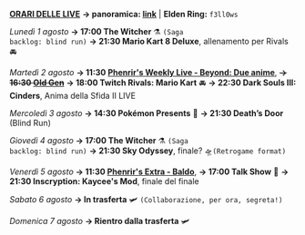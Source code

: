 <b><u>ORARI DELLE LIVE</u></b>
<b>→ panoramica: <a href="https://trello.com/b/iKwdSGf3/sabaku">link</a></b> | <b>Elden Ring:</b> <code>f3ll0ws</code>

<i>Lunedì 1 agosto</i>
<b>→ 17:00 The Witcher</b> ⚗️ <code>(Saga backlog: blind run)</code>
<b>→ 21:30 Mario Kart 8 Deluxe</b>, allenamento per Rivals 🚘

<i>Martedì 2 agosto</i>
<b>→ 11:30 <a href="https://www.twitch.tv/phenrir_mailoki">Phenrir's Weekly Live - Beyond: Due anime</a></b>, 
<s><b>→ 16:30 <a href="https://www.twitch.tv/oldgenproject">Old Gen</a></b></s>
<b>→ 18:00 Twitch Rivals: Mario Kart</b> 🚘
<b>→ 22:30 Dark Souls III: Cinders</b>, Anima della Sfida II LIVE

<i>Mercoledì 3 agosto</i>
<b>→ 14:30 Pokémon Presents</b> 👾
<b>→ 21:30 Death’s Door</b> (Blind Run)

<i>Giovedì 4 agosto</i>
<b>→ 17:00 The Witcher</b> ⚗️ <code>(Saga backlog: blind run)</code>
<b>→ 21:30 Sky Odyssey</b>, finale? 🛸<code>(Retrogame format)</code>

<i>Venerdì 5 agosto</i>
<b>→ 11:30 <a href="https://www.twitch.tv/phenrir_mailoki">Phenrir's Extra - Baldo</a></b>, 
<b>→ 17:00 Talk Show</b> 🎤
<b>→ 21:30 Inscryption: Kaycee's Mod</b>, finale del finale

<i>Sabato 6 agosto</i>
<b>→ In trasferta</b> 🛩️ <code>(Collaborazione, per ora, segreta!)</code>

<i>Domenica 7 agosto</i>
<b>→ Rientro dalla trasferta</b> 🛩️
